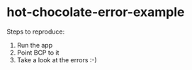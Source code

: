 # hot-chocolate-error-example

Steps to reproduce:

1. Run the app
2. Point BCP to it
3. Take a look at the errors :-)
